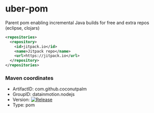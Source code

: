 # uber-pom
Parent pom enabling incremental Java builds for free and extra repos (eclipse, clojars)

````xml
<repositories>
  <repository>
    <id>jitpack.io</id>
	<name>Jitpack repo</name>
	<url>https://jitpack.io</url>
  </repository>
</repositories>
````

### Maven coordinates

* ArtifactID: com.github.coconutpalm
* GroupID: datainmotion.nodejs
* Version: [![Release](https://jitpack.io/v/coconutpalm/uber-pom.svg)](https://jitpack.io/#coconutpalm/uber-pom)
* Type: pom
